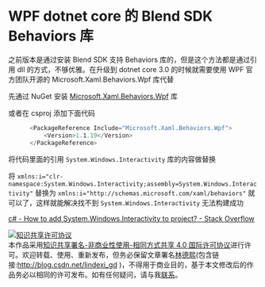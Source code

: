 # WPF dotnet core 的 Blend SDK Behaviors 库

之前版本是通过安装 Blend SDK 支持 Behaviors 库的，但是这个方法都是通过引用 dll 的方式，不够优雅。在升级到 dotnet core 3.0 的时候就需要使用 WPF 官方团队开源的 Microsoft.Xaml.Behaviors.Wpf 库代替

<!--more-->
<!-- 发布 -->

先通过 NuGet 安装 [Microsoft.Xaml.Behaviors.Wpf](https://www.nuget.org/packages/Microsoft.Xaml.Behaviors.Wpf) 库

或者在 csproj 添加下面代码

```csharp
      <PackageReference Include="Microsoft.Xaml.Behaviors.Wpf">
          <Version>1.1.19</Version>
      </PackageReference>
```

将代码里面的引用 `System.Windows.Interactivity` 库的内容做替换

将 `xmlns:i="clr-namespace:System.Windows.Interactivity;assembly=System.Windows.Interactivity"` 替换为 `xmlns:i="http://schemas.microsoft.com/xaml/behaviors"` 就可以了，这样就能解决找不到 `System.Windows.Interactivity` 无法构建成功



[c# - How to add System.Windows.Interactivity to project? - Stack Overflow](https://stackoverflow.com/questions/8360209/how-to-add-system-windows-interactivity-to-project )

<a rel="license" href="http://creativecommons.org/licenses/by-nc-sa/4.0/"><img alt="知识共享许可协议" style="border-width:0" src="https://licensebuttons.net/l/by-nc-sa/4.0/88x31.png" /></a><br />本作品采用<a rel="license" href="http://creativecommons.org/licenses/by-nc-sa/4.0/">知识共享署名-非商业性使用-相同方式共享 4.0 国际许可协议</a>进行许可。欢迎转载、使用、重新发布，但务必保留文章署名[林德熙](http://blog.csdn.net/lindexi_gd)(包含链接:http://blog.csdn.net/lindexi_gd )，不得用于商业目的，基于本文修改后的作品务必以相同的许可发布。如有任何疑问，请与我[联系](mailto:lindexi_gd@163.com)。
